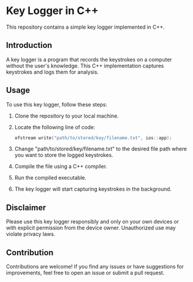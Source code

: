 # Key Logger in C++

This repository contains a simple key logger implemented in C++.

## Introduction

A key logger is a program that records the keystrokes on a computer without the user's knowledge. This C++ implementation captures keystrokes and logs them for analysis.

## Usage

To use this key logger, follow these steps:

1. Clone the repository to your local machine.
2. Locate the following line of code:

   ```cpp
   ofstream write("path/to/stored/key/filename.txt", ios::app);
3. Change "path/to/stored/key/filename.txt" to the desired file path where you want to store the logged keystrokes.
4. Compile the file using a C++ compiler.
5. Run the compiled executable.
6. The key logger will start capturing keystrokes in the background.

## Disclaimer

Please use this key logger responsibly and only on your own devices or with explicit permission from the device owner. Unauthorized use may violate privacy laws.

## Contribution

Contributions are welcome! If you find any issues or have suggestions for improvements, feel free to open an issue or submit a pull request.


